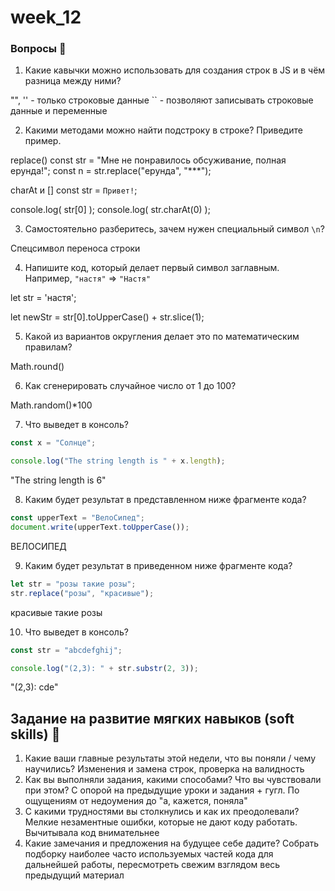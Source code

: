 # week_12

### Вопросы 💎

1. Какие кавычки можно использовать для создания строк в JS и в чём разница между ними?

"", '' - только строковые данные `` - позволяют записывать строковые данные и переменные

2. Какими методами можно найти подстроку в строке? Приведите пример.

replace() const str = "Мне не понравилось обсуживание, полная ерунда!"; const n = str.replace("ерунда", "\*\*\*");

charAt и [] const str = `Привет!`;

console.log( str[0] ); console.log( str.charAt(0) );

3. Самостоятельно разберитесь, зачем нужен специальный символ `\n`?

Спецсимвол переноса строки

4. Напишите код, который делает первый символ заглавным. Например, `"настя"` ⇒ `"Настя"`

let str = 'настя';

let newStr = str[0].toUpperCase() + str.slice(1);

5. Какой из вариантов округления делает это по математическим правилам?

Math.round()

6. Как сгенерировать случайное число от 1 до 100?

Math.random()\*100

7. Что выведет в консоль?

```jsx
const x = "Солнце";

console.log("The string length is " + x.length);
```

"The string length is 6"

8. Каким будет результат в представленном ниже фрагменте кода?

```jsx
const upperText = "ВелоСипед";
document.write(upperText.toUpperCase());
```

ВЕЛОСИПЕД

9. Каким будет результат в приведенном ниже фрагменте кода?

```jsx
let str = "розы такие розы";
str.replace("розы", "красивые");
```

красивые такие розы

10. Что выведет в консоль?

```jsx
const str = "abcdefghij";

console.log("(2,3): " + str.substr(2, 3));
```

"(2,3): cde"

## Задание на развитие мягких навыков (soft skills) 🔮

1. Какие ваши главные результаты этой недели, что вы поняли / чему научились? Изменения и замена строк, проверка на валидность
2. Как вы выполняли задания, какими способами? Что вы чувствовали при этом? С опорой на предыдущие уроки и задания + гугл. По ощущениям от недоумения до "а, кажется, поняла"
3. С какими трудностями вы столкнулись и как их преодолевали? Мелкие незаментные ошибки, которые не дают коду работать. Вычитывала код внимательнее
4. Какие замечания и предложения на будущее себе дадите? Собрать подборку наиболее часто используемых частей кода для дальнейшей работы, пересмотреть свежим взглядом весь предыдущий материал
